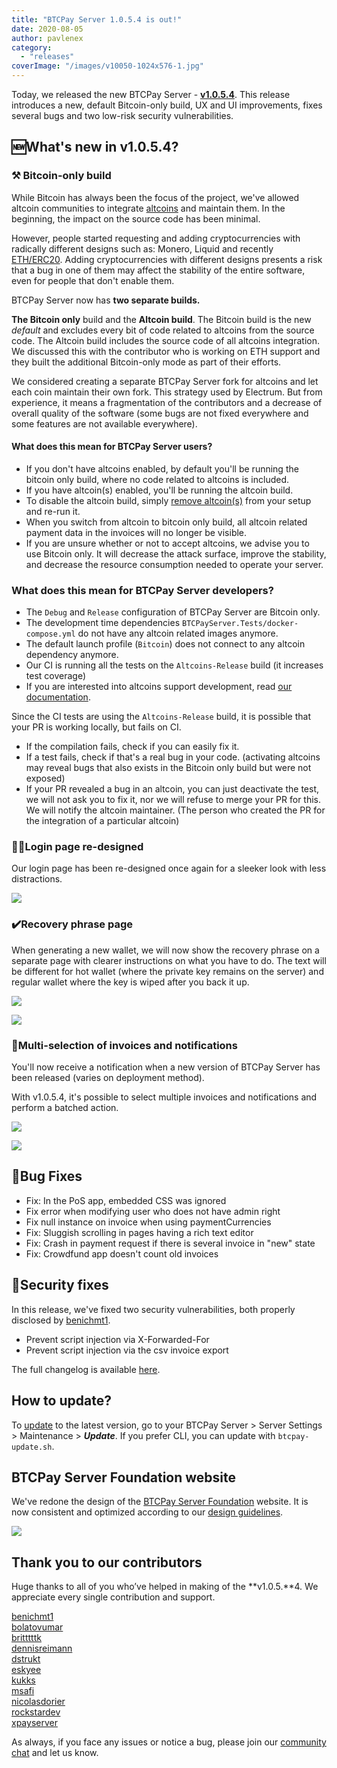 ```yaml
---
title: "BTCPay Server 1.0.5.4 is out!"
date: 2020-08-05
author: pavlenex
category: 
  - "releases"
coverImage: "/images/v10050-1024x576-1.jpg"
---
```


Today, we released the new BTCPay Server - **[v1.0.5.4](https://github.com/btcpayserver/btcpayserver/releases/tag/v1.0.5.4)**. This release introduces a new, default Bitcoin-only build, UX and UI improvements, fixes several bugs and two low-risk security vulnerabilities.

## 🆕What's new in v1.0.5.4?

### ⚒️ Bitcoin-only build

While Bitcoin has always been the focus of the project, we've allowed altcoin communities to integrate [altcoins](https://docs.btcpayserver.org/Altcoins/) and maintain them. In the beginning, the impact on the source code has been minimal.

However, people started requesting and adding cryptocurrencies with radically different designs such as: Monero, Liquid and recently [ETH/ERC20](https://github.com/btcpayserver/btcpayserver/pull/1730). Adding cryptocurrencies with different designs presents a risk that a bug in one of them may affect the stability of the entire software, even for people that don't enable them.

BTCPay Server now has **two separate builds.**

**The Bitcoin only** build and the **Altcoin build**. The Bitcoin build is the new _default_ and excludes every bit of code related to altcoins from the source code. The Altcoin build includes the source code of all altcoins integration. We discussed this with the contributor who is working on ETH support and they built the additional Bitcoin-only mode as part of their efforts.

We considered creating a separate BTCPay Server fork for altcoins and let each coin maintain their own fork. This strategy used by Electrum. But from experience, it means a fragmentation of the contributors and a decrease of overall quality of the software (some bugs are not fixed everywhere and some features are not available everywhere).

#### What does this mean for BTCPay Server users?

- If you don't have altcoins enabled, by default you'll be running the bitcoin only build, where no code related to altcoins is included.
- If you have altcoin(s) enabled, you'll be running the altcoin build.
- To disable the altcoin build, simply [remove altcoin(s)](https://docs.btcpayserver.org/FAQ/FAQ-Altcoin/#how-to-remove-a-coin-from-btcpay) from your setup and re-run it.
- When you switch from altcoin to bitcoin only build, all altcoin related payment data in the invoices will no longer be visible.
- If you are unsure whether or not to accept altcoins, we advise you to use Bitcoin only. It will decrease the attack surface, improve the stability, and decrease the resource consumption needed to operate your server.

### What does this mean for BTCPay Server developers?

- The `Debug` and `Release` configuration of BTCPay Server are Bitcoin only.
- The development time dependencies `BTCPayServer.Tests/docker-compose.yml` do not have any altcoin related images anymore.
- The default launch profile (`Bitcoin`) does not connect to any altcoin dependency anymore.
- Our CI is running all the tests on the `Altcoins-Release` build (it increases test coverage)
- If you are interested into altcoins support development, read [our documentation](https://docs.btcpayserver.org/LocalDevelopment/).

Since the CI tests are using the `Altcoins-Release` build, it is possible that your PR is working locally, but fails on CI.

- If the compilation fails, check if you can easily fix it.
- If a test fails, check if that's a real bug in your code. (activating altcoins may reveal bugs that also exists in the Bitcoin only build but were not exposed)
- If your PR revealed a bug in an altcoin, you can just deactivate the test, we will not ask you to fix it, nor we will refuse to merge your PR for this. We will notify the altcoin maintainer. (The person who created the PR for the integration of a particular altcoin)

### 👨‍💻Login page re-designed

Our login page has been re-designed once again for a sleeker look with less distractions.

![](/images/89307536-7f15b900-d671-11ea-9a3d-5dbcc539ee38-1024x506.png)

### ✔️Recovery phrase page

When generating a new wallet, we will now show the recovery phrase on a separate page with clearer instructions on what you have to do. The text will be different for hot wallet (where the private key remains on the server) and regular wallet where the key is wiped after you back it up.

![](/images/recoveryphrase-1024x502.png)

![](/images/89307301-36f69680-d671-11ea-8ddf-b091c7300d8f-1024x483.png)

### 🔔Multi-selection of invoices and notifications

You'll now receive a notification when a new version of BTCPay Server has been released (varies on deployment method).

With v1.0.5.4, it's possible to select multiple invoices and notifications and perform a batched action.

![](/images/invoices-1024x296.png)

![](/images/notifications-1-1024x237.png)

## 🐛Bug Fixes

- Fix: In the PoS app, embedded CSS was ignored
- Fix error when modifying user who does not have admin right
- Fix null instance on invoice when using paymentCurrencies
- Fix: Sluggish scrolling in pages having a rich text editor
- Fix: Crash in payment request if there is several invoice in "new" state
- Fix: Crowdfund app doesn't count old invoices

## 🔐Security fixes

In this release, we've fixed two security vulnerabilities, both properly disclosed by [benichmt1](https://github.com/benichmt1).

- Prevent script injection via X-Forwarded-For
- Prevent script injection via the csv invoice export

The full changelog is available [here](https://github.com/btcpayserver/btcpayserver/releases/tag/v1.0.5.0).

## How to update?

To [update](https://docs.btcpayserver.org/faq-and-common-issues/faq-serversettings#how-to-update-btcpay-server) to the latest version, go to your BTCPay Server > Server Settings > Maintenance > _**Update**_. If you prefer CLI, you can update with `btcpay-update.sh`.

## BTCPay Server Foundation website

We've redone the design of the [BTCPay Server Foundation](http://foundation.btcpayserver.org/) website. It is now consistent and optimized according to our [design guidelines](https://design.btcpayserver.org/).

![](/images/foundation-website-1024x764.png)

## Thank you to our contributors

Huge thanks to all of you who’ve helped in making of the **v1.0.5.**4\. We appreciate every single contribution and support.

[benichmt1](https://github.com/benichmt1)  
[bolatovumar](https://github.com/bolatovumar)  
[britttttk](https://github.com/britttttk)  
[dennisreimann](https://github.com/dennisreimann/)  
[dstrukt](https://github.com/dstrukt)  
[eskyee](https://github.com/eskyee/)  
[kukks](https://github.com/kukks)  
[msafi](https://github.com/msafi)  
[nicolasdorier](https://github.com/nicolasdorier)  
[rockstardev](https://github.com/rockstardev)  
[xpayserver](https://github.com/xpayserver)

As always, if you face any issues or notice a bug, please join our [community chat](http://chat.btcpayserver.org/) and let us know.
